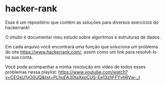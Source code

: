 # hacker-rank
Esse é um repositório que contém as soluções para diversos exercícios do hackerrank!

O intuito é documentar meu estudo sobre algoritmos e estruturas de dados.

Em cada arquivo você encontrará uma função que soluciona um problema do site https://www.hackerrank.com/, assim como um link para resolvê-lo na sua conta.

Você pode acompanhar a minha resolução em vídeo de todos esses problemas nessa playlist: https://www.youtube.com/watch?v=CEGsU1yO0UQ&list=PLhuEA30taXxoCUS-Ee13zhFFYyhRVw-_t
